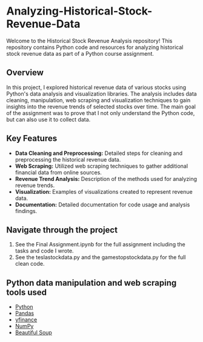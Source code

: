 # Analyzing-Historical-Stock-Revenue-Data
Welcome to the Historical Stock Revenue Analysis repository! This repository contains Python code and resources for analyzing historical stock revenue data as part of a Python course assignment.

## Overview

In this project, I explored historical revenue data of various stocks using Python's data analysis and visualization libraries. The analysis includes data cleaning, manipulation, web scraping and visualization techniques to gain insights into the revenue trends of selected stocks over time. The main goal of the assignment was to prove that I not only understand the Python code, but can also use it to collect data.

## Key Features

- **Data Cleaning and Preprocessing:** Detailed steps for cleaning and preprocessing the historical revenue data.
- **Web Scraping:** Utilized web scraping techniques to gather additional financial data from online sources.
- **Revenue Trend Analysis:** Description of the methods used for analyzing revenue trends.
- **Visualization:** Examples of visualizations created to represent revenue data.
- **Documentation:** Detailed documentation for code usage and analysis findings.

## Navigate through the project
1. See the Final Assignment.ipynb for the full assignment including the tasks and code I wrote.
2. See the teslastockdata.py and the gamestopstockdata.py for the full clean code.

## Python data manipulation and web scraping tools used
- [Python](https://www.python.org/)
- [Pandas](https://pandas.pydata.org/)
- [yfinance](https://pypi.org/project/yfinance/)
- [NumPy](https://numpy.org/)
- [Beautiful Soup](https://beautiful-soup-4.readthedocs.io/en/latest/#making-the-soup)
